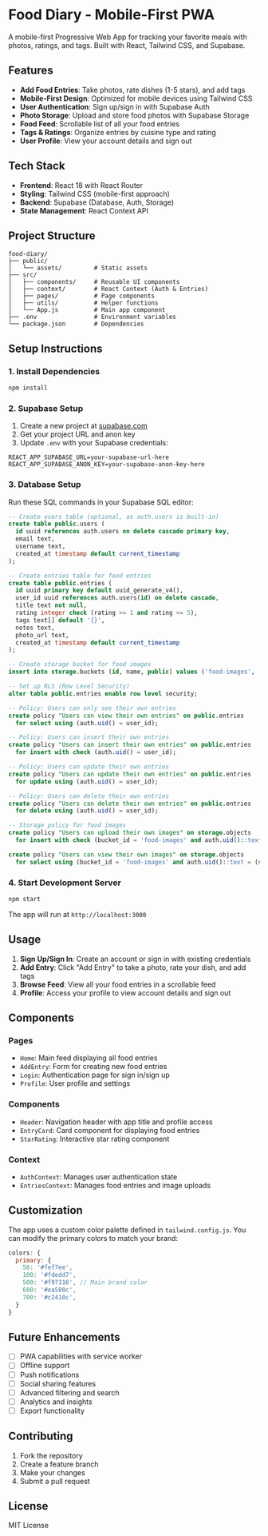 # Food Diary - Mobile-First PWA

A mobile-first Progressive Web App for tracking your favorite meals with photos, ratings, and tags. Built with React, Tailwind CSS, and Supabase.

## Features

- **Add Food Entries**: Take photos, rate dishes (1-5 stars), and add tags
- **Mobile-First Design**: Optimized for mobile devices using Tailwind CSS
- **User Authentication**: Sign up/sign in with Supabase Auth
- **Photo Storage**: Upload and store food photos with Supabase Storage
- **Food Feed**: Scrollable list of all your food entries
- **Tags & Ratings**: Organize entries by cuisine type and rating
- **User Profile**: View your account details and sign out

## Tech Stack

- **Frontend**: React 18 with React Router
- **Styling**: Tailwind CSS (mobile-first approach)
- **Backend**: Supabase (Database, Auth, Storage)
- **State Management**: React Context API

## Project Structure

```
food-diary/
├── public/
│   └── assets/         # Static assets
├── src/
│   ├── components/     # Reusable UI components
│   ├── context/        # React Context (Auth & Entries)
│   ├── pages/          # Page components
│   ├── utils/          # Helper functions
│   └── App.js          # Main app component
├── .env                # Environment variables
└── package.json        # Dependencies
```

## Setup Instructions

### 1. Install Dependencies

```bash
npm install
```

### 2. Supabase Setup

1. Create a new project at [supabase.com](https://supabase.com)
2. Get your project URL and anon key
3. Update `.env` with your Supabase credentials:

```env
REACT_APP_SUPABASE_URL=your-supabase-url-here
REACT_APP_SUPABASE_ANON_KEY=your-supabase-anon-key-here
```

### 3. Database Setup

Run these SQL commands in your Supabase SQL editor:

```sql
-- Create users table (optional, as auth.users is built-in)
create table public.users (
  id uuid references auth.users on delete cascade primary key,
  email text,
  username text,
  created_at timestamp default current_timestamp
);

-- Create entries table for food entries
create table public.entries (
  id uuid primary key default uuid_generate_v4(),
  user_id uuid references auth.users(id) on delete cascade,
  title text not null,
  rating integer check (rating >= 1 and rating <= 5),
  tags text[] default '{}',
  notes text,
  photo_url text,
  created_at timestamp default current_timestamp
);

-- Create storage bucket for food images
insert into storage.buckets (id, name, public) values ('food-images', 'food-images', true);

-- Set up RLS (Row Level Security)
alter table public.entries enable row level security;

-- Policy: Users can only see their own entries
create policy "Users can view their own entries" on public.entries
  for select using (auth.uid() = user_id);

-- Policy: Users can insert their own entries
create policy "Users can insert their own entries" on public.entries
  for insert with check (auth.uid() = user_id);

-- Policy: Users can update their own entries
create policy "Users can update their own entries" on public.entries
  for update using (auth.uid() = user_id);

-- Policy: Users can delete their own entries
create policy "Users can delete their own entries" on public.entries
  for delete using (auth.uid() = user_id);

-- Storage policy for food images
create policy "Users can upload their own images" on storage.objects
  for insert with check (bucket_id = 'food-images' and auth.uid()::text = (storage.foldername(name))[1]);

create policy "Users can view their own images" on storage.objects
  for select using (bucket_id = 'food-images' and auth.uid()::text = (storage.foldername(name))[1]);
```

### 4. Start Development Server

```bash
npm start
```

The app will run at `http://localhost:3000`

## Usage

1. **Sign Up/Sign In**: Create an account or sign in with existing credentials
2. **Add Entry**: Click "Add Entry" to take a photo, rate your dish, and add tags
3. **Browse Feed**: View all your food entries in a scrollable feed
4. **Profile**: Access your profile to view account details and sign out

## Components

### Pages
- `Home`: Main feed displaying all food entries
- `AddEntry`: Form for creating new food entries
- `Login`: Authentication page for sign in/sign up
- `Profile`: User profile and settings

### Components
- `Header`: Navigation header with app title and profile access
- `EntryCard`: Card component for displaying food entries
- `StarRating`: Interactive star rating component

### Context
- `AuthContext`: Manages user authentication state
- `EntriesContext`: Manages food entries and image uploads

## Customization

The app uses a custom color palette defined in `tailwind.config.js`. You can modify the primary colors to match your brand:

```javascript
colors: {
  primary: {
    50: '#fef7ee',
    100: '#fdedd7',
    500: '#f97316', // Main brand color
    600: '#ea580c',
    700: '#c2410c',
  }
}
```

## Future Enhancements

- [ ] PWA capabilities with service worker
- [ ] Offline support
- [ ] Push notifications
- [ ] Social sharing features
- [ ] Advanced filtering and search
- [ ] Analytics and insights
- [ ] Export functionality

## Contributing

1. Fork the repository
2. Create a feature branch
3. Make your changes
4. Submit a pull request

## License

MIT License
